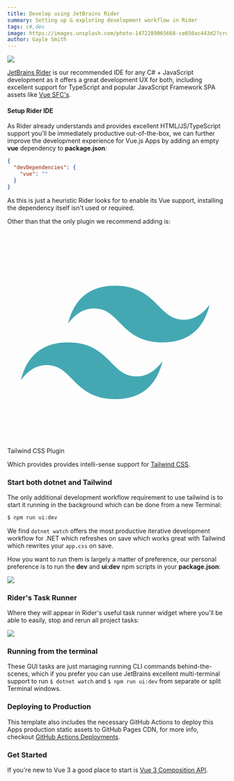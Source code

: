 ```yaml
---
title: Develop using JetBrains Rider
summary: Setting up & exploring development workflow in Rider
tags: c#,dev
image: https://images.unsplash.com/photo-1472289065668-ce650ac443d2?crop=entropy&fit=crop&h=1000&w=2000
author: Gayle Smith
---
```


<a href="https://www.jetbrains.com/rider/">
<img src="https://raw.githubusercontent.com/ServiceStack/docs/master/docs/images/svg/rider.svg" 
     class="sm:float-left mr-8 w-24 h-24" style="margin-top:0"></a>

[JetBrains Rider](https://www.jetbrains.com/rider/) is our recommended IDE for any C# + JavaScript development as it 
offers a great development UX for both, including excellent support 
for TypeScript and popular JavaScript Framework SPA assets like [Vue SFC's](https://v3.vuejs.org/guide/single-file-component.html).

#### Setup Rider IDE

As Rider already understands and provides excellent HTML/JS/TypeScript support you'll be immediately productive out-of-the-box,
we can further improve the development experience for Vue.js Apps by adding an empty **vue** dependency to **package.json**:

```json
{
  "devDependencies": {
    "vue": ""
  }
}
```

As this is just a heuristic Rider looks for to enable its Vue support, installing the dependency itself isn't used or required.

Other than that the only plugin we recommend adding is:

<a href="https://plugins.jetbrains.com/plugin/15321-tailwind-css" class="text-2xl flex items-center" style="text-decoration:none">
     <svg class="sm:float-left w-12 h-12" style="margin:0 .5rem 0 0" xmlns="http://www.w3.org/2000/svg" viewBox="0 0 32 32"><path fill="#44a8b3" d="M9 13.7q1.4-5.6 7-5.6c5.6 0 6.3 4.2 9.1 4.9q2.8.7 4.9-2.1q-1.4 5.6-7 5.6c-5.6 0-6.3-4.2-9.1-4.9q-2.8-.7-4.9 2.1Zm-7 8.4q1.4-5.6 7-5.6c5.6 0 6.3 4.2 9.1 4.9q2.8.7 4.9-2.1q-1.4 5.6-7 5.6c-5.6 0-6.3-4.2-9.1-4.9q-2.8-.7-4.9 2.1Z"/></svg>
     <span class="">Tailwind CSS Plugin</span>
</a>

Which provides provides intelli-sense support for [Tailwind CSS](https://tailwindcss.com).

### Start both dotnet and Tailwind

The only additional development workflow requirement to use tailwind is to start it running in the background 
which can be done from a new Terminal:

```bash
$ npm run ui:dev
```

We find `dotnet watch` offers the most productive iterative development workflow for .NET which refreshes on save 
which works great with Tailwind which rewrites your `app.css` on save.

How you want to run them is largely a matter of preference, our personal preference is to run the **dev** and **ui:dev**
npm scripts in your **package.json**:

![](https://raw.githubusercontent.com/ServiceStack/docs/master/docs/images/scripts/dotnet-tailwind.png)


### Rider's Task Runner

Where they will appear in Rider's useful task runner widget where you'll be able to easily, stop and rerun all project tasks:

![](https://github.com/ServiceStack/docs/raw/master/docs/images/spa/rider-run-widget.png)

### Running from the terminal

These GUI tasks are just managing running CLI commands behind-the-scenes, which if you prefer you can use JetBrains
excellent multi-terminal support to run `$ dotnet watch` and `$ npm run ui:dev` from separate or split Terminal windows.

### Deploying to Production

This template also includes the necessary GitHub Actions to deploy this Apps production static assets to GitHub Pages CDN, 
for more info, checkout [GitHub Actions Deployments](deploy).

### Get Started

If you're new to Vue 3 a good place to start is [Vue 3 Composition API](https://vuejs.org/api/composition-api-setup.html).
